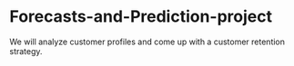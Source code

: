 # Forecasts-and-Prediction-project
We will analyze customer profiles and come up with a customer retention strategy.
